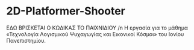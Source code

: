 # 2D-Platformer-Shooter
ΕΔΩ ΒΡΙΣΚΕΤΑΙ Ο ΚΩΔΙΚΑΣ ΤΟ ΠΑΙΧΝΙΔΙΟΥ 
/n Η εργασία για το μάθημα «Τεχνολογία Λογισμικού Ψυχαγωγίας και Εικονικοί Κόσμοι» του Ιονίου Πανεπιστημίου.
